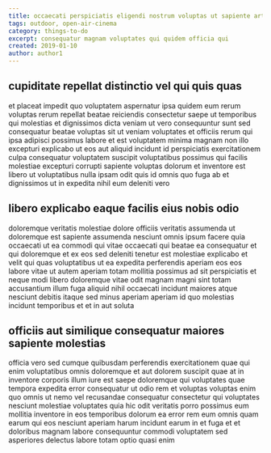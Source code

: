 ```yaml
---
title: occaecati perspiciatis eligendi nostrum voluptas ut sapiente article 6424
tags: outdoor, open-air-cinema
category: things-to-do
excerpt: consequatur magnam voluptates qui quidem officia qui
created: 2019-01-10
author: author1
---
```


## cupiditate repellat distinctio vel qui quis quas

et placeat impedit quo voluptatem aspernatur ipsa quidem eum rerum voluptas rerum repellat beatae reiciendis consectetur saepe ut temporibus qui molestias et dignissimos dicta veniam ut vero consequuntur sunt sed consequatur beatae voluptas sit ut veniam voluptates et officiis rerum qui ipsa adipisci possimus labore et est voluptatem minima magnam non illo excepturi explicabo ut eos aut aliquid incidunt id perspiciatis exercitationem culpa consequatur voluptatem suscipit voluptatibus possimus qui facilis molestiae excepturi corrupti sapiente voluptas dolorum et inventore est libero ut voluptatibus nulla ipsam odit quis id omnis quo fuga ab et dignissimos ut in expedita nihil eum deleniti vero

## libero explicabo eaque facilis eius nobis odio

doloremque veritatis molestiae dolore officiis veritatis assumenda ut doloremque est sapiente assumenda nesciunt omnis ipsum facere quia occaecati ut ea commodi qui vitae occaecati qui beatae ea consequatur et qui doloremque et ex eos sed deleniti tenetur est molestiae explicabo et velit qui quas voluptatibus ut ea expedita perferendis aperiam eos eos labore vitae ut autem aperiam totam mollitia possimus ad sit perspiciatis et neque modi libero doloremque vitae odit magnam magni sint totam accusantium illum fuga aliquid nihil occaecati incidunt maiores atque nesciunt debitis itaque sed minus aperiam aperiam id quo molestias incidunt temporibus et et in aut soluta

## officiis aut similique consequatur maiores sapiente molestias

officia vero sed cumque quibusdam perferendis exercitationem quae qui enim voluptatibus omnis doloremque et aut dolorem suscipit quae at in inventore corporis illum iure est saepe doloremque qui voluptates quae tempora expedita error consequatur ut odio rem et voluptas voluptas enim quo omnis ut nemo vel recusandae consequatur consectetur qui voluptates nesciunt molestiae voluptates quia hic odit veritatis porro possimus eum mollitia inventore in eos temporibus dolorum ea error rem eum omnis quam earum qui eos nesciunt aperiam harum incidunt earum in et fuga et et doloribus magnam labore consequuntur commodi voluptatem sed asperiores delectus labore totam optio quasi enim
